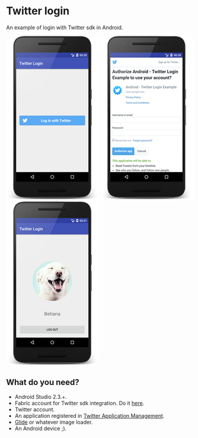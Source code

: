 # Twitter login
An example of login with Twitter sdk in Android.

![loguin ui](https://github.com/betianaminio/android_twitter_login/blob/master/imgs/login_ui.png) ![twitter ui](https://github.com/betianaminio/android_twitter_login/blob/master/imgs/twitter_ui.png) ![profile ui](https://github.com/betianaminio/android_twitter_login/blob/master/imgs/profile_ui.png)

## What do you need?
* Android Studio 2.3.+.
* Fabric account for Twitter sdk integration. Do it [here](https://get.fabric.io/).
* Twitter account.
* An application registered in [Twitter Application Management](https://apps.twitter.com/).
* [Glide](https://github.com/bumptech/glide) or whatever image loader.
* An Android device ;).


